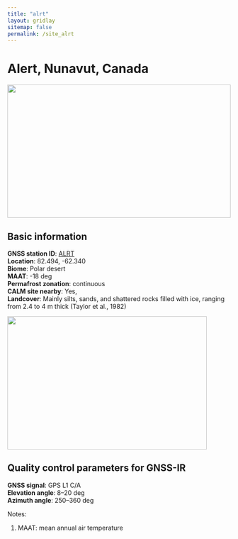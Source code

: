 ```yaml
---
title: "alrt"
layout: gridlay
sitemap: false
permalink: /site_alrt
---
```


# Alert, Nunavut, Canada

<!-- site basic information -->
<div markdown="0" id="photo" class="col-sm-4">
    <img src="{{ site.url }}{{ site.baseurl }}/photos/alrt.jpg" width="100%" height="300px">
</div>

## Basic information
**GNSS station ID**:        [ALRT](https://webapp.geod.nrcan.gc.ca/geod/data-donnees/station/report-rapport.php?id=M029001)            
**Location**:               82.494, -62.340 <br/>
**Biome**:                  Polar desert <br/>
**MAAT**:                   -18 deg <br/>
**Permafrost zonation**:    continuous <br/>
**CALM site nearby**:       Yes, <br/>
**Landcover**:              Mainly silts, sands, and shattered rocks filled with ice, ranging from 2.4 to 4 m thick (Taylor et al., 1982) <br/>



<!-- GNSS-IR parameters -->
<div markdown="0" id="ffz-map">
    <img src="{{ site.url }}{{ site.baseurl }}/ffz/alrt.jpg" width="450" height="300px">
</div>

## Quality control parameters for GNSS-IR
**GNSS signal**:            GPS L1 C/A <br/>
**Elevation angle**:        8–20 deg <br/>
**Azimuth angle**:          250–360 deg <br/>



<!-- GNSS-IR measurements of surface elevation changes -->


Notes:
1. MAAT: mean annual air temperature




